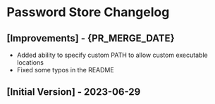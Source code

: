 # Password Store Changelog

## [Improvements] - {PR_MERGE_DATE}

- Added ability to specify custom PATH to allow custom executable locations
- Fixed some typos in the README

## [Initial Version] - 2023-06-29
